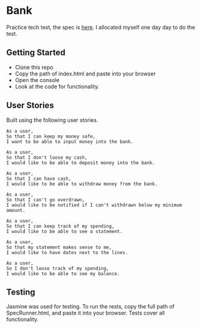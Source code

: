 # Bank

Practice tech test, the spec is [here](https://github.com/makersacademy/course/blob/master/individual_challenges/bank_tech_test.md). I allocated myself one day day to do the test.

## Getting Started
* Clone this repo
* Copy the path of index.html and paste into your browser
* Open the console
* Look at the code for functionality.

## User Stories

Built using the following user stories.

```
As a user,
So that I can keep my money safe,
I want to be able to input money into the bank.
```
```
As a user,
So that I don't loose my cash,
I would like to be able to deposit money into the bank.
```
```
As a user,
So that I can have cash,
I would like to be able to withdraw money from the bank.
```
```
As a user,
So that I can't go overdrawn,
I would like to be notified if I can't withdrawn below my minimum amount.
```
```
As a user,
So that I can keep track of my spending,
I would like to be able to see a statement.
```
```
As a user,
So that my statement makes sense to me,
I would like to have dates next to the lines.
```
```
As a user,
So I don't loose track of my spending,
I would like to be able to see my balance.
```

## Testing

Jasmine was used for testing. To run the rests, copy the full path of SpecRunner.html, and paste it into your browser.
Tests cover all functionality.
